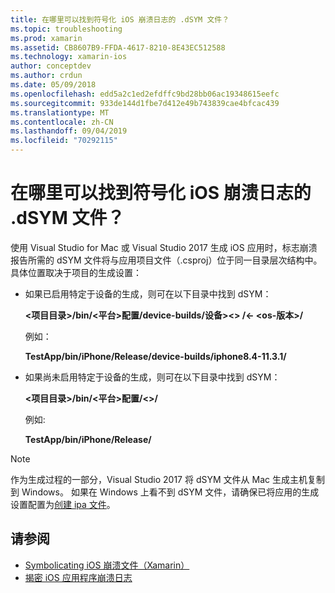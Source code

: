 ```yaml
---
title: 在哪里可以找到符号化 iOS 崩溃日志的 .dSYM 文件？
ms.topic: troubleshooting
ms.prod: xamarin
ms.assetid: CB8607B9-FFDA-4617-8210-8E43EC512588
ms.technology: xamarin-ios
author: conceptdev
ms.author: crdun
ms.date: 05/09/2018
ms.openlocfilehash: edd5a2c1ed2efdffc9bd28bb06ac19348615eefc
ms.sourcegitcommit: 933de144d1fbe7d412e49b743839cae4bfcac439
ms.translationtype: MT
ms.contentlocale: zh-CN
ms.lasthandoff: 09/04/2019
ms.locfileid: "70292115"
---
```

# <a name="where-can-i-find-the-dsym-file-to-symbolicate-ios-crash-logs"></a>在哪里可以找到符号化 iOS 崩溃日志的 .dSYM 文件？

使用 Visual Studio for Mac 或 Visual Studio 2017 生成 iOS 应用时，标志崩溃报告所需的 dSYM 文件将与应用项目文件（.csproj）位于同一目录层次结构中。 具体位置取决于项目的生成设置：

- 如果已启用特定于设备的生成，则可在以下目录中找到 dSYM：

    **&lt;项目目录&gt;/bin/&lt;平台&gt;配置/device-builds/设备&gt;&lt;&gt; /&lt;- &lt;os-版本&gt;/**

    例如：
  
    **TestApp/bin/iPhone/Release/device-builds/iphone8.4-11.3.1/**

- 如果尚未启用特定于设备的生成，则可在以下目录中找到 dSYM：

    **&lt;项目目录&gt;/bin/&lt;平台&gt;配置/&lt;&gt;/**

    例如:

    **TestApp/bin/iPhone/Release/**

> [!NOTE]
> 作为生成过程的一部分，Visual Studio 2017 将 dSYM 文件从 Mac 生成主机复制到 Windows。 如果在 Windows 上看不到 dSYM 文件，请确保已将应用的生成设置配置为[创建 ipa 文件](~/ios/deploy-test/app-distribution/ipa-support.md)。

## <a name="see-also"></a>请参阅

- [Symbolicating iOS 崩溃文件（Xamarin）](https://www.jmillerdev.net/symbolicating-ios-crash-files-xamarin-ios/)
- [揭密 iOS 应用程序崩溃日志](https://www.raywenderlich.com/23704/demystifying-ios-application-crash-logs)

